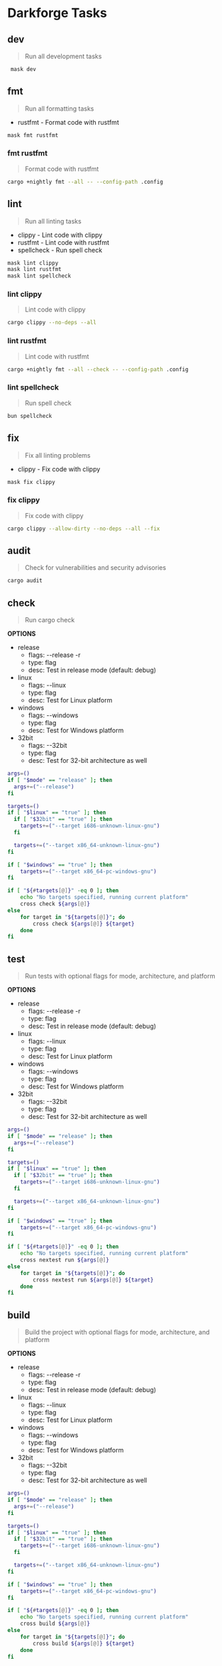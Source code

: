 <!--
Darkforge Maskfile
This file contains tasks for the Darkforge project.
Cross-platform compatible for both Linux and Windows.
-->

# Darkforge Tasks

## dev

> Run all development tasks

```bash
 mask dev
```

## fmt

> Run all formatting tasks

* rustfmt - Format code with rustfmt

```bash
mask fmt rustfmt
```

### fmt rustfmt

> Format code with rustfmt

```bash
cargo +nightly fmt --all -- --config-path .config
```

## lint

> Run all linting tasks

* clippy - Lint code with clippy
* rustfmt - Lint code with rustfmt
* spellcheck - Run spell check

```bash
mask lint clippy
mask lint rustfmt
mask lint spellcheck
```

### lint clippy

> Lint code with clippy

```bash
cargo clippy --no-deps --all
```

### lint rustfmt

> Lint code with rustfmt

```bash
cargo +nightly fmt --all --check -- --config-path .config
```

### lint spellcheck

> Run spell check

```bash
bun spellcheck
```

## fix

> Fix all linting problems

* clippy - Fix code with clippy

```bash
mask fix clippy
```

### fix clippy

> Fix code with clippy

```bash
cargo clippy --allow-dirty --no-deps --all --fix
```

## audit

> Check for vulnerabilities and security advisories

```bash
cargo audit
```

## check

> Run cargo check

**OPTIONS**
* release
  * flags: --release -r
  * type: flag
  * desc: Test in release mode (default: debug)
* linux
  * flags: --linux
  * type: flag
  * desc: Test for Linux platform
* windows
  * flags: --windows
  * type: flag
  * desc: Test for Windows platform
* 32bit
  * flags: --32bit
  * type: flag
  * desc: Test for 32-bit architecture as well

```bash
args=()
if [ "$mode" == "release" ]; then
  args+=("--release")
fi

targets=()
if [ "$linux" == "true" ]; then
  if [ "$32bit" == "true" ]; then
    targets+=("--target i686-unknown-linux-gnu")
  fi

  targets+=("--target x86_64-unknown-linux-gnu")
fi

if [ "$windows" == "true" ]; then
    targets+=("--target x86_64-pc-windows-gnu")
fi

if [ "${#targets[@]}" -eq 0 ]; then
    echo "No targets specified, running current platform"
    cross check ${args[@]}
else
    for target in "${targets[@]}"; do
        cross check ${args[@]} ${target}
    done
fi
````

## test

> Run tests with optional flags for mode, architecture, and platform

**OPTIONS**
* release
  * flags: --release -r
  * type: flag
  * desc: Test in release mode (default: debug)
* linux
  * flags: --linux
  * type: flag
  * desc: Test for Linux platform
* windows
  * flags: --windows
  * type: flag
  * desc: Test for Windows platform
* 32bit
  * flags: --32bit
  * type: flag
  * desc: Test for 32-bit architecture as well

```bash
args=()
if [ "$mode" == "release" ]; then
  args+=("--release")
fi

targets=()
if [ "$linux" == "true" ]; then
  if [ "$32bit" == "true" ]; then
    targets+=("--target i686-unknown-linux-gnu")
  fi

  targets+=("--target x86_64-unknown-linux-gnu")
fi

if [ "$windows" == "true" ]; then
    targets+=("--target x86_64-pc-windows-gnu")
fi

if [ "${#targets[@]}" -eq 0 ]; then
    echo "No targets specified, running current platform"
    cross nextest run ${args[@]}
else
    for target in "${targets[@]}"; do
        cross nextest run ${args[@]} ${target}
    done
fi
```

## build

> Build the project with optional flags for mode, architecture, and platform

**OPTIONS**
* release
  * flags: --release -r
  * type: flag
  * desc: Test in release mode (default: debug)
* linux
  * flags: --linux
  * type: flag
  * desc: Test for Linux platform
* windows
  * flags: --windows
  * type: flag
  * desc: Test for Windows platform
* 32bit
  * flags: --32bit
  * type: flag
  * desc: Test for 32-bit architecture as well

```bash
args=()
if [ "$mode" == "release" ]; then
  args+=("--release")
fi

targets=()
if [ "$linux" == "true" ]; then
  if [ "$32bit" == "true" ]; then
    targets+=("--target i686-unknown-linux-gnu")
  fi

  targets+=("--target x86_64-unknown-linux-gnu")
fi

if [ "$windows" == "true" ]; then
    targets+=("--target x86_64-pc-windows-gnu")
fi

if [ "${#targets[@]}" -eq 0 ]; then
    echo "No targets specified, running current platform"
    cross build ${args[@]}
else
    for target in "${targets[@]}"; do
        cross build ${args[@]} ${target}
    done
fi
```
